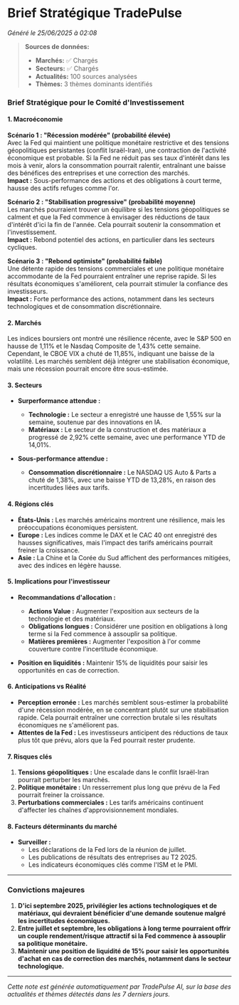 # Brief Stratégique TradePulse

*Généré le 25/06/2025 à 02:08*

> **Sources de données:**
> - **Marchés:** ✅ Chargés
> - **Secteurs:** ✅ Chargés
> - **Actualités:** 100 sources analysées
> - **Thèmes:** 3 thèmes dominants identifiés

### Brief Stratégique pour le Comité d'Investissement

#### 1. Macroéconomie

**Scénario 1 : "Récession modérée" (probabilité élevée)**  
Avec la Fed qui maintient une politique monétaire restrictive et des tensions géopolitiques persistantes (conflit Israël-Iran), une contraction de l'activité économique est probable. Si la Fed ne réduit pas ses taux d'intérêt dans les mois à venir, alors la consommation pourrait ralentir, entraînant une baisse des bénéfices des entreprises et une correction des marchés.  
**Impact :** Sous-performance des actions et des obligations à court terme, hausse des actifs refuges comme l'or.

**Scénario 2 : "Stabilisation progressive" (probabilité moyenne)**  
Les marchés pourraient trouver un équilibre si les tensions géopolitiques se calment et que la Fed commence à envisager des réductions de taux d'intérêt d'ici la fin de l'année. Cela pourrait soutenir la consommation et l'investissement.  
**Impact :** Rebond potentiel des actions, en particulier dans les secteurs cycliques.

**Scénario 3 : "Rebond optimiste" (probabilité faible)**  
Une détente rapide des tensions commerciales et une politique monétaire accommodante de la Fed pourraient entraîner une reprise rapide. Si les résultats économiques s'améliorent, cela pourrait stimuler la confiance des investisseurs.  
**Impact :** Forte performance des actions, notamment dans les secteurs technologiques et de consommation discrétionnaire.

#### 2. Marchés

Les indices boursiers ont montré une résilience récente, avec le S&P 500 en hausse de 1,11% et le Nasdaq Composite de 1,43% cette semaine. Cependant, le CBOE VIX a chuté de 11,85%, indiquant une baisse de la volatilité. Les marchés semblent déjà intégrer une stabilisation économique, mais une récession pourrait encore être sous-estimée.

#### 3. Secteurs

- **Surperformance attendue :**  
  - **Technologie :** Le secteur a enregistré une hausse de 1,55% sur la semaine, soutenue par des innovations en IA.
  - **Matériaux :** Le secteur de la construction et des matériaux a progressé de 2,92% cette semaine, avec une performance YTD de 14,01%.

- **Sous-performance attendue :**  
  - **Consommation discrétionnaire :** Le NASDAQ US Auto & Parts a chuté de 1,38%, avec une baisse YTD de 13,28%, en raison des incertitudes liées aux tarifs.

#### 4. Régions clés

- **États-Unis :** Les marchés américains montrent une résilience, mais les préoccupations économiques persistent.
- **Europe :** Les indices comme le DAX et le CAC 40 ont enregistré des hausses significatives, mais l'impact des tarifs américains pourrait freiner la croissance.
- **Asie :** La Chine et la Corée du Sud affichent des performances mitigées, avec des indices en légère hausse.

#### 5. Implications pour l'investisseur

- **Recommandations d'allocation :**  
  - **Actions Value :** Augmenter l'exposition aux secteurs de la technologie et des matériaux.
  - **Obligations longues :** Considérer une position en obligations à long terme si la Fed commence à assouplir sa politique.
  - **Matières premières :** Augmenter l'exposition à l'or comme couverture contre l'incertitude économique.

- **Position en liquidités :** Maintenir 15% de liquidités pour saisir les opportunités en cas de correction.

#### 6. Anticipations vs Réalité

- **Perception erronée :** Les marchés semblent sous-estimer la probabilité d'une récession modérée, en se concentrant plutôt sur une stabilisation rapide. Cela pourrait entraîner une correction brutale si les résultats économiques ne s'améliorent pas.
- **Attentes de la Fed :** Les investisseurs anticipent des réductions de taux plus tôt que prévu, alors que la Fed pourrait rester prudente.

#### 7. Risques clés

1. **Tensions géopolitiques :** Une escalade dans le conflit Israël-Iran pourrait perturber les marchés.
2. **Politique monétaire :** Un resserrement plus long que prévu de la Fed pourrait freiner la croissance.
3. **Perturbations commerciales :** Les tarifs américains continuent d'affecter les chaînes d'approvisionnement mondiales.

#### 8. Facteurs déterminants du marché

- **Surveiller :**  
  - Les déclarations de la Fed lors de la réunion de juillet.
  - Les publications de résultats des entreprises au T2 2025.
  - Les indicateurs économiques clés comme l'ISM et le PMI.

---

### Convictions majeures

1. **D'ici septembre 2025, privilégier les actions technologiques et de matériaux, qui devraient bénéficier d'une demande soutenue malgré les incertitudes économiques.**
2. **Entre juillet et septembre, les obligations à long terme pourraient offrir un couple rendement/risque attractif si la Fed commence à assouplir sa politique monétaire.**
3. **Maintenir une position de liquidité de 15% pour saisir les opportunités d'achat en cas de correction des marchés, notamment dans le secteur technologique.**

---

*Cette note est générée automatiquement par TradePulse AI, sur la base des actualités et thèmes détectés dans les 7 derniers jours.*
